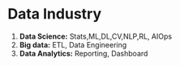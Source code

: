 # Data Industry

1. **Data Science:** Stats,ML,DL,CV,NLP,RL, AIOps
2. **Big data:** ETL, Data Engineering
3. **Data Analytics:** Reporting, Dashboard
